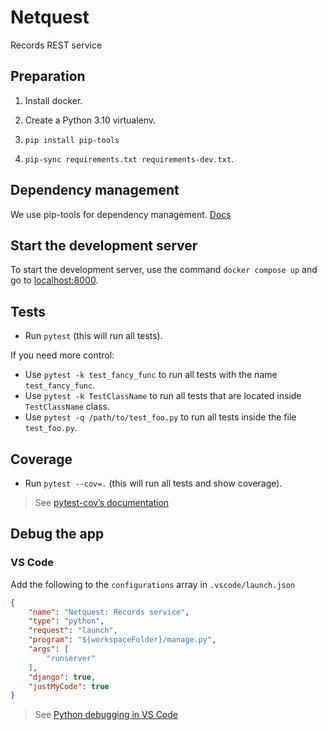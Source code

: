 # Netquest

Records REST service

## Preparation

1. Install docker.
   
2. Create a Python 3.10 virtualenv.
   
3. `pip install pip-tools`
   
4. `pip-sync requirements.txt requirements-dev.txt`.

## Dependency management

We use pip-tools for dependency management. [Docs](https://morioh.com/p/fb3fafb53095)

## Start the development server

To start the development server, use the command `docker compose up`
and go to [localhost:8000](http://localhost:8000/).

## Tests

* Run `pytest` (this will run all tests).

If you need more control: 
* Use `pytest -k test_fancy_func` to run all tests with the name `test_fancy_func`.
* Use `pytest -k TestClassName` to run all tests that are located inside `TestClassName` class.
* Use `pytest -q /path/to/test_foo.py` to run all tests inside the file `test_foo.py`.

## Coverage

* Run `pytest --cov=.` (this will run all tests and show coverage).

> See [pytest-cov’s documentation](https://pytest-cov.readthedocs.io/en/latest/)

## Debug the app

### VS Code

Add the following to the `configurations` array in `.vscode/launch.json`

```json
{
    "name": "Netquest: Records service",
    "type": "python",
    "request": "launch",
    "program": "${workspaceFolder}/manage.py",
    "args": [
        "runserver"
    ],
    "django": true,
    "justMyCode": true
}
```
> See [Python debugging in VS Code](https://code.visualstudio.com/docs/python/debugging)
